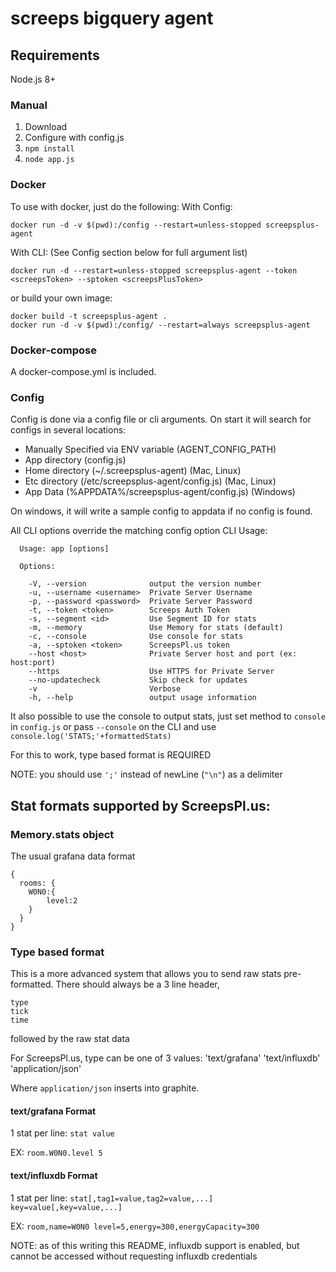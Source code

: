 # screeps bigquery agent

## Requirements
Node.js 8+ 

### Manual

1. Download
2. Configure with config.js
3. `npm install`
4. `node app.js`

### Docker

To use with docker, just do the following:
With Config:
```
docker run -d -v $(pwd):/config --restart=unless-stopped screepsplus-agent
```
With CLI: (See Config section below for full argument list)
```
docker run -d --restart=unless-stopped screepsplus-agent --token <screepsToken> --sptoken <screepsPlusToken>
```

or build your own image:
```
docker build -t screepsplus-agent .
docker run -d -v $(pwd):/config/ --restart=always screepsplus-agent
```

### Docker-compose
A docker-compose.yml is included.

### Config

Config is done via a config file or cli arguments.
On start it will search for configs in several locations:

* Manually Specified via ENV variable (AGENT_CONFIG_PATH)
* App directory (config.js)
* Home directory (~/.screepsplus-agent) (Mac, Linux)
* Etc directory (/etc/screepsplus-agent/config.js) (Mac, Linux)
* App Data (%APPDATA%/screepsplus-agent/config.js) (Windows)

On windows, it will write a sample config to appdata if no config is found.

All CLI options override the matching config option
CLI Usage:
```
  Usage: app [options]

  Options:

    -V, --version              output the version number
    -u, --username <username>  Private Server Username
    -p, --password <password>  Private Server Password
    -t, --token <token>        Screeps Auth Token
    -s, --segment <id>         Use Segment ID for stats
    -m, --memory               Use Memory for stats (default)
    -c, --console              Use console for stats
    -a, --sptoken <token>      ScreepsPl.us token
    --host <host>              Private Server host and port (ex: host:port)
    --https                    Use HTTPS for Private Server
    --no-updatecheck           Skip check for updates
    -v                         Verbose
    -h, --help                 output usage information
```

It also possible to use the console to output stats, just set method to `console` in `config.js` or pass `--console` on the CLI
and use `console.log('STATS;'+formattedStats)`

For this to work, type based format is REQUIRED

NOTE: you should use `';'` instead of newLine (`"\n"`) as a delimiter

## Stat formats supported by ScreepsPl.us:

### Memory.stats object

The usual grafana data format
```
{
  rooms: {
  	W0N0:{
  		level:2
  	}
  }
}
```

### Type based format 

This is a more advanced system that allows you to send raw stats pre-formatted.
There should always be a 3 line header, 
```
type
tick
time
```
followed by the raw stat data

For ScreepsPl.us, type can be one of 3 values: 'text/grafana' 'text/influxdb' 'application/json'

Where `application/json` inserts into graphite.

#### text/grafana Format

1 stat per line: `stat value`

EX: `room.W0N0.level 5`

#### text/influxdb Format

1 stat per line: `stat[,tag1=value,tag2=value,...] key=value[,key=value,...]`

EX: `room,name=W0N0 level=5,energy=300,energyCapacity=300`

NOTE: as of this writing this README, influxdb support is enabled, but cannot be accessed without requesting influxdb credentials
